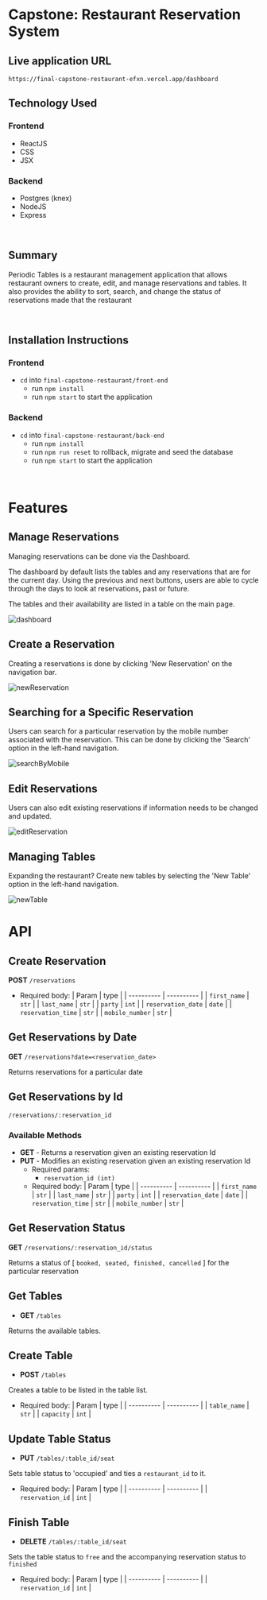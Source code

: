 # Capstone: Restaurant Reservation System

## Live application URL

`https://final-capstone-restaurant-efxn.vercel.app/dashboard`

## Technology Used

### Frontend

- ReactJS
- CSS
- JSX

### Backend

- Postgres (knex)
- NodeJS
- Express

<br>

## Summary

Periodic Tables is a restaurant management application that allows restaurant owners to create, edit, and manage reservations and tables. It also provides the ability to sort, search, and change the status of reservations made that the restaurant

<br>

## Installation Instructions

### Frontend

- `cd` into `final-capstone-restaurant/front-end`
  - run `npm install`
  - run `npm start` to start the application

### Backend

- `cd` into `final-capstone-restaurant/back-end`
  - run `npm install`
  - run `npm run reset` to rollback, migrate and seed the database
  - run `npm start` to start the application

<br>

# Features

## Manage Reservations

Managing reservations can be done via the Dashboard.

The dashboard by default lists the tables and any reservations that are for the current day. Using the previous and next buttons, users are able to cycle through the days to look at reservations, past or future.

The tables and their availability are listed in a table on the main page.

![dashboard](https://github.com/BHowle/periodic-tables-thinkful/blob/main/images/Dashboard.PNG)

## Create a Reservation

Creating a reservations is done by clicking 'New Reservation' on the navigation bar.

![newReservation](https://github.com/BHowle/periodic-tables-thinkful/blob/main/images/CreateReservation.PNG)

## Searching for a Specific Reservation

Users can search for a particular reservation by the mobile number associated with the reservation. This can be done by clicking the 'Search' option in the left-hand navigation.

![searchByMobile](https://github.com/BHowle/periodic-tables-thinkful/blob/main/images/Search.PNG)

## Edit Reservations

Users can also edit existing reservations if information needs to be changed and updated.

![editReservation](https://github.com/BHowle/periodic-tables-thinkful/blob/main/images/EditReservation.PNG)

## Managing Tables

Expanding the restaurant? Create new tables by selecting the 'New Table' option in the left-hand navigation.

![newTable](https://github.com/BHowle/periodic-tables-thinkful/blob/main/images/CreateTables.PNG)

# API

## Create Reservation

**POST** `/reservations`

- Required body:
  | Param | type |
  | ---------- | ---------- |
  | `first_name` | `str` |
  | `last_name` | `str` |
  | `party` | `int` |
  | `reservation_date` | `date` |
  | `reservation_time` | `str` |
  | `mobile_number` | `str` |

## Get Reservations by Date

**GET** `/reservations?date=<reservation_date>`

Returns reservations for a particular date

## Get Reservations by Id

`/reservations/:reservation_id`

### Available Methods

- **GET** - Returns a reservation given an existing reservation Id
- **PUT** - Modifies an existing reservation given an existing reservation Id
  - Required params:
    - `reservation_id (int)`
  - Required body:
    | Param | type |
    | ---------- | ---------- |
    | `first_name` | `str` |
    | `last_name` | `str` |
    | `party` | `int` |
    | `reservation_date` | `date` |
    | `reservation_time` | `str` |
    | `mobile_number` | `str` |

## Get Reservation Status

**GET** `/reservations/:reservation_id/status`

Returns a status of [ `booked, seated, finished, cancelled` ] for the particular reservation

## Get Tables

- **GET** `/tables`

Returns the available tables.

## Create Table

- **POST** `/tables`

Creates a table to be listed in the table list.

- Required body:
  | Param | type |
  | ---------- | ---------- |
  | `table_name` | `str` |
  | `capacity` | `int` |

## Update Table Status

- **PUT** `/tables/:table_id/seat`

Sets table status to 'occupied' and ties a `restaurant_id` to it.

- Required body:
  | Param | type |
  | ---------- | ---------- |
  | `reservation_id` | `int` |

## Finish Table

- **DELETE** `/tables/:table_id/seat`

Sets the table status to `free` and the accompanying reservation status to `finished`

- Required body:
  | Param | type |
  | ---------- | ---------- |
  | `reservation_id` | `int` |
